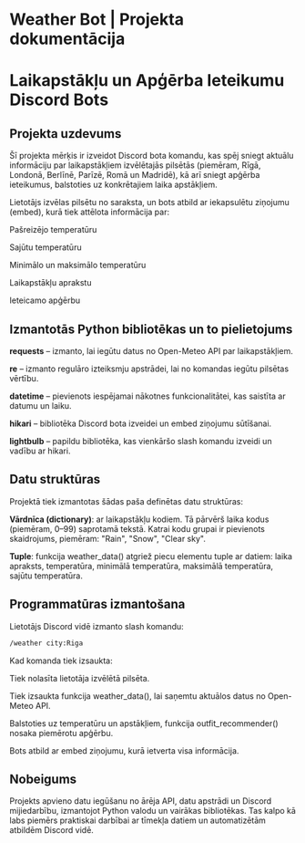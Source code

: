 # Weather Bot | Projekta dokumentācija

# Laikapstākļu un Apģērba Ieteikumu Discord Bots

## Projekta uzdevums

Šī projekta mērķis ir izveidot Discord bota komandu, kas spēj sniegt aktuālu informāciju par laikapstākļiem izvēlētajās pilsētās (piemēram, Rīgā, Londonā, Berlīnē, Parīzē, Romā un Madridē), kā arī sniegt apģērba ieteikumus, balstoties uz konkrētajiem laika apstākļiem.

Lietotājs izvēlas pilsētu no saraksta, un bots atbild ar iekapsulētu ziņojumu (embed), kurā tiek attēlota informācija par:

Pašreizējo temperatūru

Sajūtu temperatūru

Minimālo un maksimālo temperatūru

Laikapstākļu aprakstu

Ieteicamo apģērbu

## Izmantotās Python bibliotēkas un to pielietojums

**requests** – izmanto, lai iegūtu datus no Open-Meteo API par laikapstākļiem.

**re** – izmanto regulāro izteiksmju apstrādei, lai no komandas iegūtu pilsētas vērtību.

**datetime** – pievienots iespējamai nākotnes funkcionalitātei, kas saistīta ar datumu un laiku.

**hikari** – bibliotēka Discord bota izveidei un embed ziņojumu sūtīšanai.

**lightbulb** – papildu bibliotēka, kas vienkāršo slash komandu izveidi un vadību ar hikari.

## Datu struktūras

Projektā tiek izmantotas šādas paša definētas datu struktūras:

**Vārdnīca (dictionary)**: ar laikapstākļu kodiem. Tā pārvērš laika kodus (piemēram, 0–99) saprotamā tekstā. Katrai kodu grupai ir pievienots skaidrojums, piemēram: "Rain", "Snow", "Clear sky".

**Tuple**: funkcija weather_data() atgriež piecu elementu tuple ar datiem: laika apraksts, temperatūra, minimālā temperatūra, maksimālā temperatūra, sajūtu temperatūra.

## Programmatūras izmantošana

Lietotājs Discord vidē izmanto slash komandu:

```bash
/weather city:Riga
```

Kad komanda tiek izsaukta:

Tiek nolasīta lietotāja izvēlētā pilsēta.

Tiek izsaukta funkcija weather_data(), lai saņemtu aktuālos datus no Open-Meteo API.

Balstoties uz temperatūru un apstākļiem, funkcija outfit_recommender() nosaka piemērotu apģērbu.

Bots atbild ar embed ziņojumu, kurā ietverta visa informācija.

## Nobeigums

Projekts apvieno datu iegūšanu no ārēja API, datu apstrādi un Discord mijiedarbību, izmantojot Python valodu un vairākas bibliotēkas. Tas kalpo kā labs piemērs praktiskai darbībai ar tīmekļa datiem un automatizētām atbildēm Discord vidē.
